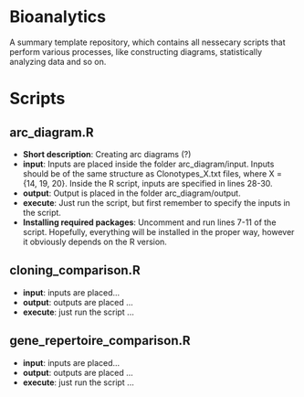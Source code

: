 # Bioanalytics
A summary template repository, which contains all nessecary scripts that perform various processes, like constructing diagrams, statistically analyzing data and so on.

# Scripts

## arc_diagram.R
- **Short description**: Creating arc diagrams (?)
- **input**: Inputs are placed inside the folder arc_diagram/input. Inputs should be of the same structure as Clonotypes_X.txt files, where X = {14, 19, 20}. Inside      the R script, inputs are specified in lines 28-30.   
- **output**: Output is placed in the folder arc_diagram/output.
- **execute**: Just run the script, but first remember to specify the inputs in the script.
- **Installing required packages**: Uncomment and run lines 7-11 of the script. Hopefully, everything will be installed in the proper way, however it obviously depends on the R version.

## cloning_comparison.R
- **input**: inputs are placed...
- **output**: outputs are placed ...
- **execute**: just run the script ...

## gene_repertoire_comparison.R
- **input**: inputs are placed...
- **output**: outputs are placed ...
- **execute**: just run the script ...

